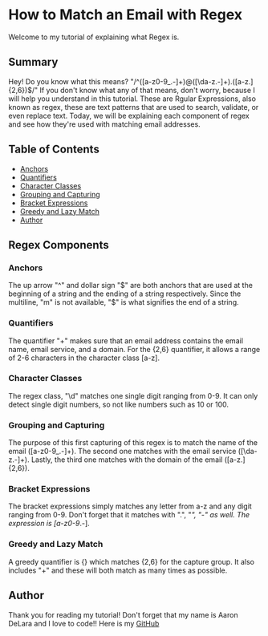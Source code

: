# How to Match an Email with Regex

Welcome to my tutorial of explaining what Regex is.

## Summary

Hey! Do you know what this means? "/^([a-z0-9_\.-]+)@([\da-z\.-]+)\.([a-z\.]{2,6})$/" If you don't know what any of that means, don't worry, because I will help you understand in this tutorial. These are Rgular Expressions, also known as regex, these are text patterns that are used to search, validate, or even replace text. Today, we will be explaining each component of regex and see how they're used with matching email addresses.

## Table of Contents

- [Anchors](#anchors)
- [Quantifiers](#quantifiers)
- [Character Classes](#character-classes)
- [Grouping and Capturing](#grouping-and-capturing)
- [Bracket Expressions](#bracket-expressions)
- [Greedy and Lazy Match](#greedy-and-lazy-match)
- [Author](#author)

## Regex Components

### Anchors
The up arrow "^" and dollar sign "$" are both anchors that are used at the beginning of a string and the ending of a string respectively. Since the multiline, "m" is not available, "$" is what signifies the end of a string.
### Quantifiers
The quantifier "+" makes sure that an email address contains the email name, email service, and a domain. For the {2,6} quantifier, it allows a range of 2-6 characters in the character class [a-z\].
### Character Classes
The regex class, "\d"  matches one single digit ranging from 0-9. It can only detect single digit numbers, so not like numbers such as 10 or 100.
### Grouping and Capturing
The purpose of this first capturing of this regex is to match the name of the email ([a-z0-9_\.-]+). The second one matches with the email service ([\da-z\.-]+). Lastly, the third one matches with the domain of the email ([a-z\.]{2,6}).
### Bracket Expressions
The bracket expressions simply matches any letter from a-z and any digit ranging from 0-9. Don't forget that it matches with ".", "_", "-" as well. The expression is [a-z0-9_\.-].
### Greedy and Lazy Match
A greedy quantifier is {} which matches {2,6} for the capture group. It also includes "+" and these will both match as many times as possible.

## Author
Thank you for reading my tutorial! Don't forget that my name is Aaron DeLara and I love to code!! Here is my [GitHub](https://github.com/aarondelara)
